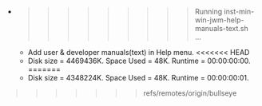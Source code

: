 * >>>>>>>>> Running inst-min-win-jwm-help-manuals-text.sh ...
  * Add user & developer manuals(text) in Help menu.
<<<<<<< HEAD
  * Disk size = 4469436K. Space Used = 48K. Runtime = 00:00:00:00.
=======
  * Disk size = 4348224K. Space Used = 48K. Runtime = 00:00:00:01.
>>>>>>> refs/remotes/origin/bullseye
